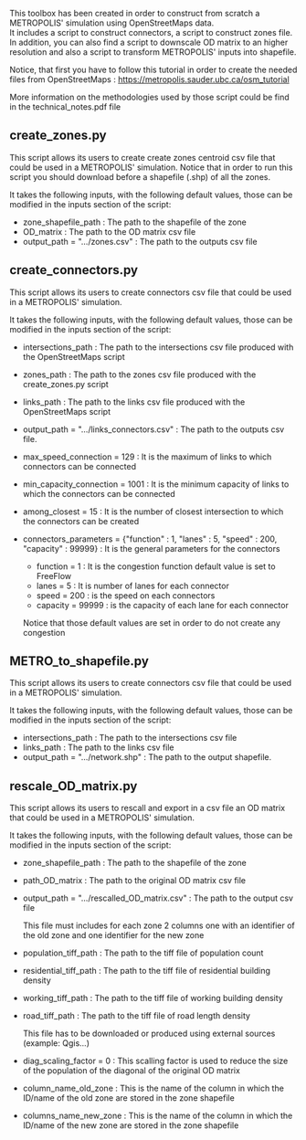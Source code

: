 This toolbox has been created in order to construct from scratch a METROPOLIS' simulation using OpenStreetMaps data.  
It includes a script to construct connectors, a script to construct zones file. 
In addition, you can also find a script to downscale OD matrix to an higher resolution and also a script to transform METROPOLIS' inputs into shapefile. 

Notice, that first you have to follow this tutorial in order to create the needed files from OpenStreetMaps : https://metropolis.sauder.ubc.ca/osm_tutorial

More information on the methodologies used by those script could be find in the technical_notes.pdf file

## create_zones.py

This script allows its users to create create zones centroid csv file that could be used in a METROPOLIS' simulation. Notice that in order to run this script you should download before a shapefile (.shp) of all the zones.  

It takes the following inputs, with the following default values, those can be modified in the inputs section of the script:

  - zone_shapefile_path : The path to the shapefile of the zone
  - OD_matrix : The path to the OD matrix csv file
  - output_path = ".../zones.csv" : The path to the outputs csv file

## create_connectors.py 

This script allows its users to create connectors csv file that could be used in a METROPOLIS' simulation. 

It takes the following inputs, with the following default values, those can be modified in the inputs section of the script:

  - intersections_path : The path to the intersections csv file produced with the OpenStreetMaps script 
  - zones_path : The path to the zones csv file produced with the create_zones.py script 
  - links_path : The path to the links csv file produced with the OpenStreetMaps script
  - output_path = ".../links_connectors.csv" : The path to the outputs csv file.
  - max_speed_connection = 129 : It is the maximum of links to which connectors can be connected
  - min_capacity_connection = 1001 : It is the minimum capacity of links to which the connectors can be connected
  - among_closest = 15 : It is the number of closest intersection to which the connectors can be created
  - connectors_parameters = {"function" : 1, "lanes" : 5, "speed" : 200, "capacity" : 99999} : It is the general parameters for the connectors
    - function = 1 : It is the congestion function default value is set to FreeFlow
    - lanes = 5 : It is number of lanes for each connector
    - speed = 200 : is the speed on each connectors 
    - capacity = 99999 : is the capacity of each lane for each connector
    
    Notice that those default values are set in order to do not create any congestion
    
## METRO_to_shapefile.py 

This script allows its users to create connectors csv file that could be used in a METROPOLIS' simulation. 

It takes the following inputs, with the following default values, those can be modified in the inputs section of the script:

  - intersections_path : The path to the intersections csv file
  - links_path : The path to the links csv file
  - output_path = ".../network.shp" : The path to the output shapefile.

## rescale_OD_matrix.py

This script allows its users to rescall and export in a csv file an OD matrix that could be used in a METROPOLIS' simulation. 

It takes the following inputs, with the following default values, those can be modified in the inputs section of the script:

  - zone_shapefile_path : The path to the shapefile of the zone
  - path_OD_matrix : The path to the original OD matrix csv file
  - output_path = ".../rescalled_OD_matrix.csv" : The path to the output csv file
    
    This file must includes for each zone 2 columns one with an identifier of the old zone and one identifier for the new zone

  - population_tiff_path : The path to the tiff file of population count
  - residential_tiff_path : The path to the tiff file of residential building density
  - working_tiff_path : The path to the tiff file of working building density 
  - road_tiff_path : The path to the tiff file of road length density
  
    This file has to be downloaded or produced using external sources (example: Qgis...) 

  - diag_scaling_factor = 0 : This scalling factor is used to reduce the size of the population of the diagonal of the original OD matrix 
  - column_name_old_zone : This is the name of the column in which the ID/name of the old zone are stored in the zone shapefile
  - columns_name_new_zone : This is the name of the column in which the ID/name of the new zone are stored in the zone shapefile

    
